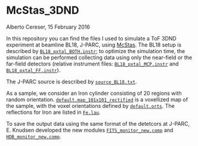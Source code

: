 # McStas_3DND

Alberto Cereser, 15 February 2016

In this repository you can find the files I used to simulate a ToF 3DND experiment at beamline BL18, J-PARC, using [McStas](http://www.mcstas.org/). The BL18 setup is described by [`BL18_pxtal_BOTH.instr`](https://github.com/albusdemens/McStas_3DND/blob/master/BL18_pxtal_BOTH.instr); to optimize the simulation time, the simulation can be performed collecting data using only the near-field or the far-field detectors (relative instrument files: [`BL18_pxtal_MCP.instr`](https://github.com/albusdemens/McStas_3DND/blob/master/BL18_pxtal_MCP.instr) and [`BL18_pxtal_FF.instr`](https://github.com/albusdemens/McStas_3DND/blob/master/BL18_pxtal_FF.instr)). 

The J-PARC source is described by [`source_BL18.txt`](https://github.com/albusdemens/McStas_3DND/blob/master/source_BL18.txt).

As a sample, we consider an Iron cylinder consisting of 20 regions with random orientation. [`default.map_101x101_rectified`](https://github.com/albusdemens/McStas_3DND/blob/master/default.map_101x101_rectified) is a voxellized map of the sample, with the voxel orientations defined by [`default.orts`](https://github.com/albusdemens/McStas_3DND/blob/master/default.orts). The reflections for Iron are listed in [`Fe.lau`](https://github.com/albusdemens/McStas_3DND/blob/master/Fe.lau).

To save the output data using the same format of the detetcors at J-PARC, E. Knudsen developed the new modules [`FITS_monitor_new.comp`](https://github.com/albusdemens/McStas_3DND/blob/master/FITS_monitor_new.comp) and [`HDB_monitor_new.comp`](https://github.com/albusdemens/McStas_3DND/blob/master/HDB_monitor_new.comp). 
